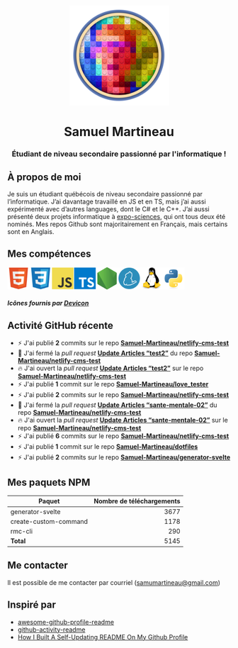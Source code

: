 <div align="middle">
  <img height="225" alt="avatar" src="https://raw.githubusercontent.com/Samuel-Martineau/Samuel-Martineau/master/avatar.png">
  <h1>Samuel Martineau</h1>
  <h3>Étudiant de niveau secondaire passionné par l'informatique !</h3>
</div>

## À propos de moi

Je suis un étudiant québécois de niveau secondaire passionné par l’informatique. J’ai davantage travaillé en JS et en TS, mais j’ai aussi expérimenté avec d’autres languages, dont le C# et le C++. J’ai aussi présenté deux projets informatique à [expo-sciences](https://technoscience.ca/programmes/expo-sciences/), qui ont tous deux été nominés. Mes repos Github sont majoritairement en Français, mais certains sont en Anglais.

## Mes compétences

<img alt="HTML5" src="https://raw.githubusercontent.com/devicons/devicon/master/icons/html5/html5-original.svg" width="50" title="HTML5" /><img alt="CSS3" src="https://raw.githubusercontent.com/devicons/devicon/master/icons/css3/css3-original.svg" width="50" title="CSS3" /><img alt="JavaScript" src="https://raw.githubusercontent.com/devicons/devicon/master/icons/javascript/javascript-original.svg" width="50" title="JavaScript" /><img alt="TypeScript" src="https://raw.githubusercontent.com/devicons/devicon/master/icons/typescript/typescript-original.svg" width="50" title="TypeScript" /><img alt="NodeJS" src="https://raw.githubusercontent.com/devicons/devicon/master/icons/nodejs/nodejs-original.svg" width="50" title="NodeJS" /><img alt="Yarn" src="https://raw.githubusercontent.com/devicons/devicon/master/icons/yarn/yarn-original.svg" width="50" title="Yarn" /><img alt="Linux" src="https://raw.githubusercontent.com/devicons/devicon/master/icons/linux/linux-original.svg" width="50" title="Linux" /><img alt="Python" src="https://raw.githubusercontent.com/devicons/devicon/master/icons/python/python-original.svg" width="50" title="Python" />

##### Icônes fournis par [Devicon](https://konpa.github.io/devicon/)

## Activité GitHub récente

- ⚡ J&#x27;ai publié **2** commits sur le repo [**Samuel-Martineau/netlify-cms-test**](https://github.com/Samuel-Martineau/netlify-cms-test)
- 🚫 J&#x27;ai fermé la _pull request_ [**Update Articles “test2”**](https://github.com/Samuel-Martineau/netlify-cms-test/pull/6) du repo [**Samuel-Martineau/netlify-cms-test**](https://github.com/Samuel-Martineau/netlify-cms-test)
- 🔥 J&#x27;ai ouvert la _pull request_ [**Update Articles “test2”**](https://github.com/Samuel-Martineau/netlify-cms-test/pull/6) sur le repo [**Samuel-Martineau/netlify-cms-test**](https://github.com/Samuel-Martineau/netlify-cms-test)
- ⚡ J&#x27;ai publié **1** commit sur le repo [**Samuel-Martineau/love_tester**](https://github.com/Samuel-Martineau/love_tester)
- ⚡ J&#x27;ai publié **2** commits sur le repo [**Samuel-Martineau/netlify-cms-test**](https://github.com/Samuel-Martineau/netlify-cms-test)
- 🚫 J&#x27;ai fermé la _pull request_ [**Update Articles “sante-mentale-02”**](https://github.com/Samuel-Martineau/netlify-cms-test/pull/5) du repo [**Samuel-Martineau/netlify-cms-test**](https://github.com/Samuel-Martineau/netlify-cms-test)
- 🔥 J&#x27;ai ouvert la _pull request_ [**Update Articles “sante-mentale-02”**](https://github.com/Samuel-Martineau/netlify-cms-test/pull/5) sur le repo [**Samuel-Martineau/netlify-cms-test**](https://github.com/Samuel-Martineau/netlify-cms-test)
- ⚡ J&#x27;ai publié **6** commits sur le repo [**Samuel-Martineau/netlify-cms-test**](https://github.com/Samuel-Martineau/netlify-cms-test)
- ⚡ J&#x27;ai publié **1** commit sur le repo [**Samuel-Martineau/dotfiles**](https://github.com/Samuel-Martineau/dotfiles)
- ⚡ J&#x27;ai publié **2** commits sur le repo [**Samuel-Martineau/generator-svelte**](https://github.com/Samuel-Martineau/generator-svelte)

## Mes paquets NPM

| Paquet                | Nombre de téléchargements |
| --------------------- | ------------------------: |
| generator-svelte      |                      3677 |
| create-custom-command |                      1178 |
| rmc-cli               |                       290 |
| **Total**             |                      5145 |

## Me contacter

Il est possible de me contacter par courriel ([samumartineau@gmail.com](mailto:samumartineau@gmail.com))

## Inspiré par

- [awesome-github-profile-readme](https://github.com/abhisheknaiidu/awesome-github-profile-readme)
- [github-activity-readme](https://github.com/jamesgeorge007/github-activity-readme)
- [How I Built A Self-Updating README On My Github Profile](https://www.mokkapps.de/blog/how-i-built-a-self-updating-readme-on-my-git-hub-profile/)
